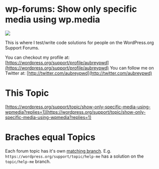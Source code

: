 # wp-forums: Show only specific media using wp.media

![](http://assets.fontsinuse.com/static/use-media-items/7/6289/full-602x104/56701d47/wp-header-logo-2x.png?resolution=0)

This is where I test/write code solutions for people on the WordPress.org
Support Forums.

You can checkout my profile at: [https://wordpress.org/support/profile/aubreypwd](https://wordpress.org/support/profile/aubreypwd)
You can follow me on Twitter at: [http://twitter.com/aubreypwd](http://twitter.com/aubreypwd)

# This Topic

[https://wordpress.org/support/topic/show-only-specific-media-using-wpmedia?replies=1](https://wordpress.org/support/topic/show-only-specific-media-using-wpmedia?replies=1)

# Braches equal Topics

Each forum topic has it's own [matching branch](https://github.com/aubreypwd/wp-forums/branches). E.g.
`https://wordpress.org/support/topic/help-me` has a solution on
the `topic/help-me` branch.

